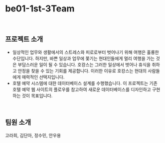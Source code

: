 # be01-1st-3Team
<br>

## 프로젝트 소개
- 일상적인 업무와 생활에서의 스트레스와 피로로부터 벗어나기 위해 여행은 훌륭한 수단입니다. 하지만, 바쁜 일상과 업무에 쫒기는 현대인들에게 멀리 여행을 가는 것은 부담스러운 일이 될 수 있습니다. 호캉스는 그러한 일상에서 벗어나 휴식을 취하고 안정을 찾을 수 있는 기회를 제공합니다. 이러한 이유로 호캉스는 현대의 사람들에게 매력적인 선택지입니다.
- 호텔 예약 시스템에 대한 데이터베이스 설계를 수행했습니다. 이 프로젝트는 기존 호텔 예약 웹 사이트의 플로우를 참고하여 새로운 데이터베이스를 디자인하고 구현하는 것이 목표입니다.

<br>

## 팀원 소개
고라희, 김단아, 정수민, 안우용
